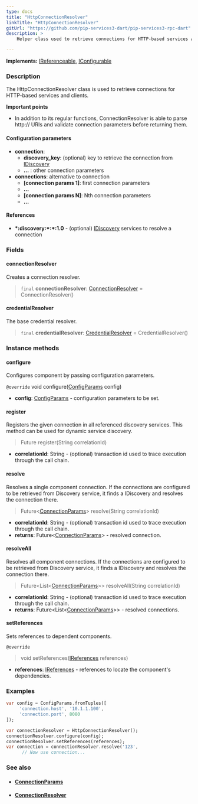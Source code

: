 ```yaml
---
type: docs
title: "HttpConnectionResolver"
linkTitle: "HttpConnectionResolver"
gitUrl: "https://github.com/pip-services3-dart/pip-services3-rpc-dart"
description: >
    Helper class used to retrieve connections for HTTP-based services and clients.

---
```


**Implements:** [IReferenceable](../../../commons/refer/ireferenceable), [IConfigurable](../../../commons/config/iconfigurable)

### Description

The HttpConnectionResolver class is used to retrieve connections for HTTP-based services and clients.

**Important points**

- In addition to its regular functions, ConnectionResolver is able to parse http:// URIs and validate connection parameters before returning them.

#### Configuration parameters

- **connection**:    
    - **discovery_key**: (optional) key to retrieve the connection from [IDiscovery](../../../components/connect/idiscovery)
    - **...** : other connection parameters
- **connections**: alternative to connection
    - **[connection params 1]**: first connection parameters
    -  **...**
    - **[connection params N]**: Nth connection parameters
    -  **...**


#### References

- **\*:discovery:\*:\*:1.0** - (optional) [IDiscovery](../../../components/connect/idiscovery) services to resolve a connection



### Fields

<span class="hide-title-link">

#### connectionResolver
Creates a connection resolver.
> `final` **connectionResolver**: [ConnectionResolver](../../../components/connect/connection_resolver) = ConnectionResolver()

#### credentialResolver
The base credential resolver.
> `final` **credentialResolver**: [CredentialResolver](../../../components/auth/credential_resolver) = CredentialResolver()

</span>


### Instance methods

#### configure
Configures component by passing configuration parameters.

`@override`
void configure([ConfigParams](../../../commons/config/config_params) config)
- **config**: [ConfigParams](../../../commons/config/config_params) - configuration parameters to be set.


#### register
Registers the given connection in all referenced discovery services. This method can be used for dynamic service discovery.

> Future register(String correlationId)

- **correlationId**: String - (optional) transaction id used to trace execution through the call chain.


#### resolve
Resolves a single component connection. If the connections are configured to be retrieved from Discovery service,
it finds a IDiscovery and resolves the connection there.

> Future<[ConnectionParams](../../../components/connect/connection_params)> resolve(String correlationId)

- **correlationId**: String - (optional) transaction id used to trace execution through the call chain.
- **returns**: Future<[ConnectionParams](../../../components/connect/connection_params)>  - resolved connection.


#### resolveAll
Resolves all component connections. If the connections are configured to be retrieved from Discovery service, it finds a IDiscovery and resolves the connection there.

> Future\<List\<[ConnectionParams](../../../components/connect/connection_params)\>\> resolveAll(String correlationId)

- **correlationId**: String - (optional) transaction id used to trace execution through the call chain.
- **returns**: Future\<List\<[ConnectionParams](../../../components/connect/connection_params)\>\> - resolved connections.


#### setReferences
Sets references to dependent components.

`@override`
> void setReferences([IReferences](../../../commons/refer/ireferences) references)

- **references**: [IReferences](../../../commons/refer/ireferences) - references to locate the component's dependencies.

### Examples

```dart
var config = ConfigParams.fromTuples([
     'connection.host', '10.1.1.100',
     'connection.port', 8080
]);

var connectionResolver = HttpConnectionResolver();
connectionResolver.configure(config);
connectionResolver.setReferences(references);
var connection = connectionResolver.resolve('123',
      // Now use connection...
```


### See also
- #### [ConnectionParams](../../../components/connect/connection_params)
- #### [ConnectionResolver](../../../components/connect/connection_resolver)
